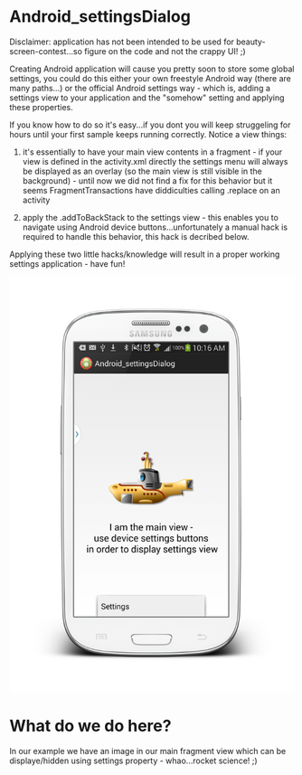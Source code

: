 Android_settingsDialog
======================

Disclaimer: application has not been intended to be used for beauty-screen-contest...so figure on the code and not the crappy UI! ;)

Creating Android application will cause you pretty soon to store some global settings, you could do this either your own freestyle Android way (there are many paths...) or the official Android settings way - which is, adding a settings view to your application and the "somehow" setting and applying these properties.

If you know how to do so it's easy...if you dont you will keep struggeling for hours until your first sample keeps running correctly. Notice a view things:

1) it's essentially to have your main view contents in a fragment - if your view is defined in the activity.xml directly the settings menu will always be displayed as an overlay (so the main view is still visible in the background) - until now we did not find a fix for this behavior but it seems FragmentTransactions have diddiculties calling .replace on an activity

2) apply the .addToBackStack to the settings view - this enables you to navigate using Android device buttons...unfortunately a manual hack is required to handle this behavior, this hack is decribed below.

Applying these two little hacks/knowledge will result in a proper working settings application - have fun!

![ScreenShot](images/phone01.png)

# What do we do here?

In our example we have an image in our main fragment view which can be displaye/hidden using settings property - whao...rocket science! ;)


